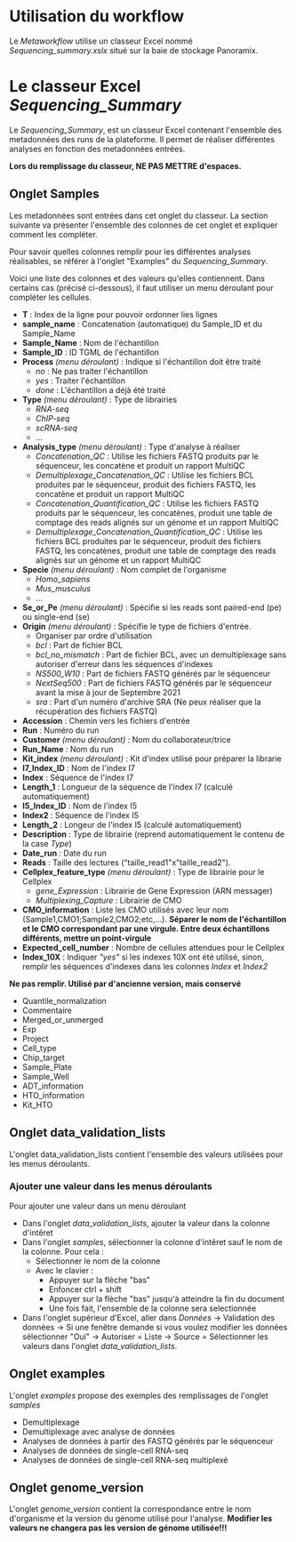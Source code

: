# Utilisation du workflow 

Le *Metaworkflow* utilise un classeur Excel nommé *Sequencing\_summary.xslx* situé sur la baie de stockage Panoramix.

# Le classeur Excel *Sequencing_Summary*

Le *Sequencing\_Summary*, est un classeur Excel contenant l'ensemble des metadonnées des runs de la plateforme. Il permet de réaliser différentes analyses en fonction des metadonnées entrées. 

**Lors du remplissage du classeur, NE PAS METTRE d'espaces.**

## Onglet Samples 

Les metadonnées sont entrées dans cet onglet du classeur. La section suivante va présenter l'ensemble des colonnes de cet onglet et expliquer comment les compléter. 

Pour savoir quelles colonnes remplir pour les différentes analyses réalisables, se référer à l'onglet "Examples" du *Sequencing_Summary*.

Voici une liste des colonnes et des valeurs qu'elles contiennent. Dans certains cas (précisé ci-dessous), il faut utiliser un menu déroulant pour compléter les cellules.

* **T** : Index de la ligne pour pouvoir ordonner lies lignes
* **sample\_name** : Concatenation (automatique) du Sample\_ID et du Sample\_Name
* **Sample\_Name** : Nom de l'échantillon 
* **Sample\_ID** : ID TGML de l'échantillon
* **Process** *(menu déroulant)* : Indique si l'échantillon doit être traité
    * *no* : Ne pas traiter l'échantillon
    * *yes* : Traiter l'échantillon
    * *done* : L'échantillon a déjà été traité
* **Type** *(menu déroulant)* : Type de librairies
    * *RNA-seq*
    * *ChIP-seq*
    * *scRNA-seq*
    * ...
* **Analysis\_type** *(menu déroulant)* : Type d'analyse à réaliser
    * *Concatenation\_QC* : Utilise les fichiers FASTQ produits par le séquenceur, les concatène et produit un rapport MultiQC
    * *Demultiplexage\_Concatenation\_QC* : Utilise les fichiers BCL produites par le séquenceur, produit des fichiers FASTQ, les concatène et produit un rapport MultiQC
    * *Concatenation\_Quantification\_QC* : Utilise les fichiers FASTQ produits par le séquenceur, les concatènes, produit une table de comptage des reads alignés sur un génome et un rapport MultiQC
    * *Demultiplexage\_Concatenation\_Quantification\_QC* : Utilise les fichiers BCL produites par le séquenceur, produit des fichiers FASTQ, les concatènes, produit une table de comptage des reads alignés sur un génome et un rapport MultiQC
* **Specie** *(menu déroulant)* : Nom complet de l'organisme
    * *Homo\_sapiens*
    * *Mus\_musculus*
    * ...
* **Se\_or\_Pe** *(menu déroulant)* : Spécifie si les reads sont paired-end (pe) ou single-end (se)
* **Origin** *(menu déroulant)* : Spécifie le type de fichiers d'entrée.
    * Organiser par ordre d'utilisation
    * *bcl* : Part de fichier BCL
    * *bcl\_no\_mismatch* : Part de fichier BCL, avec un demultiplexage sans autoriser d'erreur dans les séquences d'indexes
    * *NS500\_W10* : Part de fichiers FASTQ générés par le séquenceur
    * *NextSeq500* : Part de fichiers FASTQ générés par le séquenceur avant la mise à jour de Septembre 2021
    * *sra* : Part d'un numéro d'archive SRA (Ne peux réaliser que la récupération des fichiers FASTQ)
* **Accession** : Chemin vers les fichiers d'entrée
* **Run** : Numéro du run
* **Customer** *(menu déroulant)* : Nom du collaborateur/trice
* **Run\_Name** : Nom du run 
* **Kit\_index** *(menu déroulant)* : Kit d'index utilisé pour préparer la librarie
* **I7\_Index\_ID** : Nom de l'index I7
* **Index** : Séquence de l'index I7
* **Length\_1** : Longueur de la séquence de l'index I7 (calculé automatiquement)
* **I5\_Index\_ID** : Nom de l'index I5
* **Index2** : Séquence de l'index I5
* **Length\_2** : Longeur de l'index I5 (calculé automatiquement)
* **Description** : Type de librairie (reprend automatiquement le contenu de la case *Type*)
* **Date\_run** : Date du run
* **Reads** : Taille des lectures ("taille\_read1"x"taille\_read2").
* **Cellplex\_feature\_type** *(menu déroulant)* : Type de librairie pour le Cellplex
    * *gene\_Expression* : Librairie de Gene Expression (ARN messager)
    * *Multiplexing\_Capture* : Librairie de CMO
* **CMO\_information** : Liste les CMO utilisés avec leur nom (Sample1,CMO1;Sample2,CMO2;etc,...). **Séparer le nom de l'échantillon et le CMO correspondant par une virgule. Entre deux échantillons différents, mettre un point-virgule**
* **Expected\_cell\_number** : Nombre de cellules attendues pour le Cellplex
* **Index\_10X** : Indiquer *"yes"* si les indexes 10X ont été utilisé, sinon, remplir les séquences d'indexes dans les colonnes *Index* et *Index2*

**Ne pas remplir. Utilisé par d'ancienne version, mais conservé**
* Quantile\_normalization
* Commentaire
* Merged\_or\_unmerged
* Exp
* Project
* Cell\_type
* Chip\_target
* Sample\_Plate
* Sample\_Well 
* ADT\_information
* HTO\_information
* Kit\_HTO

## Onglet data\_validation\_lists

L'onglet data\_validation\_lists contient l'ensemble des valeurs utilisées pour les menus déroulants.

### Ajouter une valeur dans les menus déroulants

Pour ajouter une valeur dans un menu déroulant

* Dans l'onglet *data_validation_lists*, ajouter la valeur dans la colonne d'intêret
* Dans l'onglet *samples*, sélectionner la colonne d'intêret sauf le nom de la colonne. Pour cela :
    * Sélectionner le nom de la colonne
    * Avec le clavier : 
        * Appuyer sur la flèche "bas"
        * Enfoncer ctrl + shift
        * Appuyer sur la flèche "bas" jusqu'à atteindre la fin du document
        * Une fois fait, l'ensemble de la colonne sera selectionnée
* Dans l'onglet supérieur d'Excel, aller dans *Données* -> Validation des données -> Si une fenêtre demande si vous voulez modifier les données sélectionner "Oui" -> Autoriser = Liste -> Source = Sélectionner les valeurs dans l'onglet *data_validation_lists*.

## Onglet examples

L'onglet *examples* propose des exemples des remplissages de l'onglet *samples*

* Demultiplexage 
* Demultiplexage avec analyse de données
* Analyses de données à partir des FASTQ générés par le séquenceur
* Analyses de données de single-cell RNA-seq
* Analyses de données de single-cell RNA-seq multiplexé

## Onglet genome\_version

L'onglet *genome_version* contient la correspondance entre le nom d'organisme et la version du génome utilisé pour l'analyse. **Modifier les valeurs ne changera pas les version de génome utilisée!!!**
